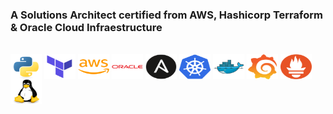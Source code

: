 ### A Solutions Architect certified from AWS, Hashicorp Terraform & Oracle  Cloud Infraestructure

<div style="display: inline_block"><br>
  <img align="center" alt="Paulo-Python" height="40" width="50" src="https://raw.githubusercontent.com/devicons/devicon/master/icons/python/python-original.svg">
  <img align="center" alt="Paulo-Terraform" height="40" width="50" src="https://raw.githubusercontent.com/devicons/devicon/master/icons/terraform/terraform-original.svg">
  <img align="center" alt="Paulo-aws" height="40" width="50" src="https://raw.githubusercontent.com/devicons/devicon/master/icons/amazonwebservices/amazonwebservices-plain-wordmark.svg">
  <img align="center" alt="Paulo-oci" height="40" width="50" src="https://raw.githubusercontent.com/devicons/devicon/master/icons/oracle/oracle-original.svg">
  <img align="center" alt="Paulo-ansible" height="40" width="50" src="https://raw.githubusercontent.com/devicons/devicon/master/icons/ansible/ansible-original.svg">
  <img align="center" alt="Paulo-k8s" height="40" width="50" src="https://raw.githubusercontent.com/devicons/devicon/master/icons/kubernetes/kubernetes-plain.svg">
  <img align="center" alt="Paulo-docker" height="40" width="50" src="https://raw.githubusercontent.com/devicons/devicon/master/icons/docker/docker-original.svg">
  <img align="center" alt="Paulo-grafana" height="40" width="50" src="https://github.com/devicons/devicon/blob/master/icons/grafana/grafana-original.svg">
  <img align="center" alt="Paulo-prom" height="40" width="50" src="https://raw.githubusercontent.com/devicons/devicon/master/icons/prometheus/prometheus-original.svg">
  <img align="center" alt="Paulo-lINUX" height="40" width="50" src="https://raw.githubusercontent.com/devicons/devicon/master/icons/linux/linux-original.svg">




  

</div>
<!--
**paulodisfarce/paulodisfarce** is a ✨ _special_ ✨ repository because its `README.md` (this file) appears on your GitHub profile.

Here are some ideas to get you started:


